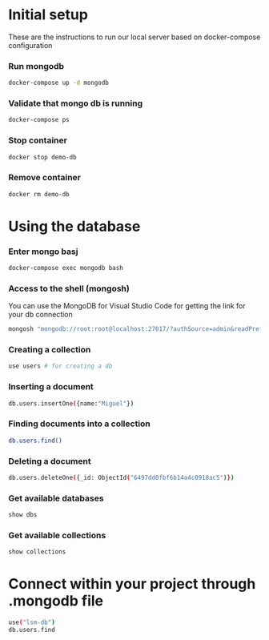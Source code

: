 # Initial setup

These are the instructions to run our local server based on docker-compose configuration

### Run mongodb

```sh
docker-compose up -d mongodb
```

### Validate that mongo db is running

```sh
docker-compose ps
```

### Stop container

```sh
docker stop demo-db
```

### Remove container

```sh
docker rm demo-db
```

# Using the database

### Enter mongo basj

```sh
docker-compose exec mongodb bash
```

### Access to the shell (mongosh)

You can use the MongoDB for Visual Studio Code for getting the link for your db connection

```sh
mongosh "mongodb://root:root@localhost:27017/?authSource=admin&readPreference=primary&ssl=false&directConnection=true"
```

### Creating a collection

```sh
use users # for creating a db
```

### Inserting a document

```sh
db.users.insertOne({name:"Miguel"})
```

### Finding documents into a collection

```sh
db.users.find()
```

### Deleting a document

```sh
db.users.deleteOne({_id: ObjectId("6497dd0fbf6b14a4c0918ac5")})
```

### Get available databases

```sh
show dbs
```

### Get available collections

```sh
show collections
```

# Connect within your project through .mongodb file

```sh
use("lsm-db")
db.users.find
```
